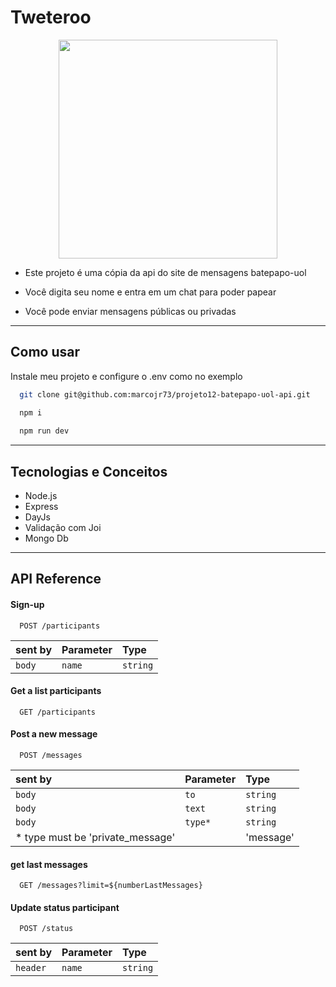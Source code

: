 
# Tweteroo

<p align="center">
   <img width=350 src="https://bootcampra.notion.site/image/https%3A%2F%2Fs3-us-west-2.amazonaws.com%2Fsecure.notion-static.com%2F089d96f5-8c2e-451d-be67-56fcedf3670e%2F919fa83bed3698c340186745cb0214b3-removebg-preview.png?table=block&id=88dcf7f3-e5dd-4dc0-a91a-1de8e91a0258&spaceId=f797e032-5eb2-4c9d-beb7-cd7181e19e47&width=250&userId=&cache=v2"/>
</p>


- Este projeto é uma cópia da api do site de mensagens batepapo-uol

- Você digita seu nome e entra em um chat para poder papear

- Você pode enviar mensagens públicas ou privadas

***

## Como usar

Instale meu projeto e configure o .env como no exemplo

```bash
  git clone git@github.com:marcojr73/projeto12-batepapo-uol-api.git
```

```bash
  npm i
  
  npm run dev
```

***

##	 Tecnologias e Conceitos

- Node.js
- Express
- DayJs
- Validação com Joi
- Mongo Db

***
    
## API Reference

#### Sign-up

```
  POST /participants
```

| sent by |Parameter | Type     |             
| :-------- |:-------- | :------- | 
| `body` |`name` | `string` |

#### Get a list participants

```
  GET /participants
```

#### Post a new message

```
  POST /messages
```

| sent by |Parameter | Type     |             
| :-------- |:-------- | :------- | 
| `body` |`to` | `string` |
| `body` |`text` | `string` |
| `body` |`type*` | `string` |
* type must be 'private_message' || 'message'

#### get last messages

```
  GET /messages?limit=${numberLastMessages}
```
#### Update status participant

```
  POST /status
```

| sent by |Parameter | Type     |             
| :-------- |:-------- | :------- | 
| `header` |`name` | `string` |



